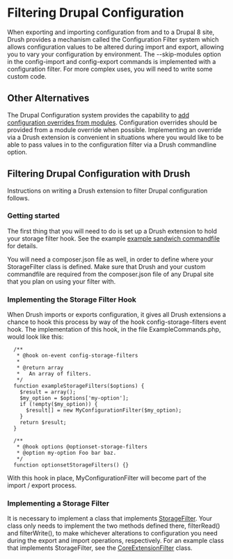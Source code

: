 # Filtering Drupal Configuration

When exporting and importing configuration from and to a Drupal 8 site,
Drush provides a mechanism called the Configuration Filter system which 
allows configuration values to be altered during import and export, allowing 
you to vary your configuration by environment.  The --skip-modules option
in the config-import and config-export commands is implemented with a
configuration filter.  For more complex uses, you will need to write some
custom code.

## Other Alternatives

The Drupal Configuration system provides the capability to [add configuration
overrides from modules](https://www.drupal.org/node/1928898).  Configuration
overrides should be provided from a module override when possible.  Implementing
an override via a Drush extension is convenient in situations where you would
like to be able to pass values in to the configuration filter via a Drush
commandline option.

## Filtering Drupal Configuration with Drush

Instructions on writing a Drush extension to filter Drupal configuration follows.

### Getting started

The first thing that you will need to do is set up a Drush extension
to hold your storage filter hook.  See the example
[example sandwich commandfile](../examples/sandwich-drush.inc) for
details.

You will need a composer.json file as well, in order to define where
your StorageFilter class is defined.  Make sure that Drush and your
custom commandfile are required from the composer.json file of any
Drupal site that you plan on using your filter with.

### Implementing the Storage Filter Hook

When Drush imports or exports configuration, it gives all Drush
extensions a chance to hook this process by way of the hook
config-storage-filters event hook.  The implementation of this hook,
in the file ExampleCommands.php, would look like this:
```
  /**
   * @hook on-event config-storage-filters
   *
   * @return array
   *   An array of filters.
   */
  function exampleStorageFilters($options) {
    $result = array();
    $my_option = $options['my-option'];
    if (!empty($my_option)) {
      $result[] = new MyConfigurationFilter($my_option);
    }
    return $result;
  }

  /**
   * @hook options @optionset-storage-filters
   * @option my-option Foo bar baz.
   */
  function optionsetStorageFilters() {}
```
With this hook in place, MyConfigurationFilter will become part of
the import / export process.

### Implementing a Storage Filter

It is necessary to implement a class that implements 
[StorageFilter](https://github.com/drush-ops/drush/blob/master/lib/Drush/Config/StorageFilter.php).
Your class only needs to implement the two methods defined there,
filterRead() and filterWrite(), to make whichever alterations to configuration
you need during the export and import operations, respectively.  For
an example class that implements StorageFilter, see the
[CoreExtensionFilter](https://github.com/drush-ops/drush/blob/master/lib/Drush/Config/CoreExtensionFilter.php)
class.
